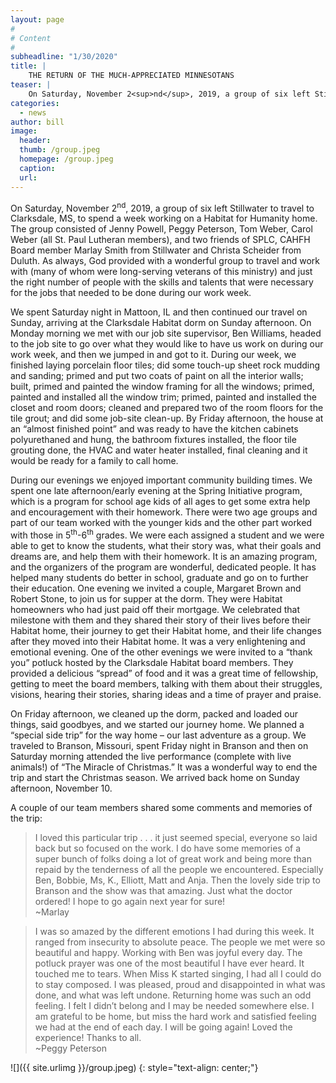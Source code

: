 ```yaml
---
layout: page
#
# Content
#
subheadline: "1/30/2020"
title: |
    THE RETURN OF THE MUCH-APPRECIATED MINNESOTANS
teaser: |
    On Saturday, November 2<sup>nd</sup>, 2019, a group of six left Stillwater to travel to Clarksdale, MS, to spend a week working on a Habitat for Humanity home.  The group consisted of Jenny Powell, Peggy Peterson, Tom Weber, Carol Weber (all St. Paul Lutheran members), and two friends of SPLC, CAHFH Board member Marlay Smith from Stillwater and Christa Scheider from Duluth.
categories:
  - news
author: bill
image:
  header:
  thumb: /group.jpeg
  homepage: /group.jpeg
  caption:
  url:
---
```

On Saturday, November 2<sup>nd</sup>, 2019, a group of six left Stillwater to travel to Clarksdale, MS, to spend a week working on a Habitat for Humanity home.  The group consisted of Jenny Powell, Peggy Peterson, Tom Weber, Carol Weber (all St. Paul Lutheran members), and two friends of SPLC, CAHFH Board member Marlay Smith from Stillwater and Christa Scheider from Duluth.  As always, God provided with a wonderful group to travel and work with (many of whom were long-serving veterans of this ministry) and just the right number of people with the skills and talents that were necessary for the jobs that needed to be done during our work week.

We spent Saturday night in Mattoon, IL and then continued our travel on Sunday, arriving at the Clarksdale Habitat dorm on Sunday afternoon.  On Monday morning we met with our job site supervisor, Ben Williams, headed to the job site to go over what they would like to have us work on during our work week, and then we jumped in and got to it.  During our week, we finished laying porcelain floor tiles; did some touch-up sheet rock mudding and sanding; primed and put two coats of paint on all the interior walls; built, primed and painted the window framing for all the windows; primed, painted and installed all the window trim; primed, painted and installed the closet and room doors; cleaned and prepared two of the room floors for the tile grout; and did some job-site clean-up.  By Friday afternoon, the house at an “almost finished point” and was ready to have the kitchen cabinets polyurethaned and hung, the bathroom fixtures installed, the floor tile grouting done, the HVAC and water heater installed, final cleaning and it would be ready for a family to call home.

During our evenings we enjoyed important community building times.  We spent one late afternoon/early evening at the Spring Initiative program, which is a program for school age kids of all ages to get some extra help and encouragement with their homework.  There were two age groups and part of our team worked with the younger kids and the other part worked with those in 5<sup>th</sup>-6<sup>th</sup> grades.  We were each assigned a student and we were able to get to know the students, what their story was, what their goals and dreams are, and help them with their homework.  It is an amazing program, and the organizers of the program are wonderful, dedicated people.  It has helped many students do better in school, graduate and go on to further their education.  One evening we invited a couple, Margaret Brown and Robert Stone, to join us for supper at the dorm.  They were Habitat homeowners who had just paid off their mortgage.  We celebrated that milestone with them and they shared their story of their lives before their Habitat home, their journey to get their Habitat home, and their life changes after they moved into their Habitat home.  It was a very enlightening and emotional evening.  One of the other evenings we were invited to a “thank you” potluck hosted by the Clarksdale Habitat board members.  They provided a delicious “spread” of food and it was a great time of fellowship, getting to meet the board members, talking with them about their struggles, visions, hearing their stories, sharing ideas and a time of prayer and praise.

On Friday afternoon, we cleaned up the dorm, packed and loaded our things, said goodbyes, and we started our journey home.  We planned a “special side trip” for the way home – our last adventure as a group.  We traveled to Branson, Missouri, spent Friday night in Branson and then on Saturday morning attended the live performance (complete with live animals!) of “The Miracle of Christmas.”  It was a wonderful way to end the trip and start the Christmas season.  We arrived back home on Sunday afternoon, November 10.

A couple of our team members shared some comments and memories of the trip:

> I loved this particular trip . . . it just seemed special, everyone so laid back but so focused on the work.  I do have some memories of a super bunch of folks doing a lot of great work and being more than repaid by the tenderness of all the people we encountered.  Especially Ben, Bobbie, Ms, K., Elliott, Matt and Anja.  Then the lovely side trip to Branson and the show was that amazing.  Just what the doctor ordered!  I hope to go again next year for sure!<br/>~Marlay

> I was so amazed by the different emotions I had during this week.  It ranged from insecurity to absolute peace.  The people we met were so beautiful and happy.  Working with Ben was joyful every day.  The potluck prayer was one of the most beautiful I have ever heard.  It touched me to tears.  When Miss K started singing, I had all I could do to stay composed.  I was pleased, proud and disappointed in what was done, and what was left undone.  Returning home was such an odd feeling.  I felt I didn’t belong and I may be needed somewhere else.  I am grateful to be home, but miss the hard work and satisfied feeling we had at the end of each day.  I will be going again!  Loved the experience!  Thanks to all.<br/>~Peggy Peterson

![]({{ site.urlimg }}/group.jpeg)
{: style="text-align: center;"}
